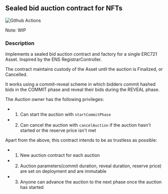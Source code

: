 ## Sealed bid auction contract for NFTs
![Github Actions](https://github.com/JonathanAmenechi/sealed-bid-auction/workflows/Tests/badge.svg)

Note: WIP

### Description

Implements a sealed bid auction contract and factory for a single ERC721 Asset. Inspired by the ENS RegistrarController.

The contract maintains custody of the Asset until the auction is Finalized, or Cancelled.
 
It works using a commit-reveal scheme in which bidders commit hashed bids in the COMMIT phase and reveal their bids during the REVEAL phase. 

The Auction owner has the following privileges:
* 1) Can start the auction with `startCommitPhase`
* 2) Can cancel the auction with `cancelAuction` if the auction hasn't started or the reserve price isn't met

Apart from the above, this contract intends to be as trustless as possible:
* 1) New auction contract for each auction
* 2) Auction parameters(commit duration, reveal duration, reserve price) are set on deployment and are immutable
* 3) Anyone can advance the auction to the next phase once the auction has started

